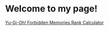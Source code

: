# Welcome to my page!

[Yu-Gi-Oh! Forbidden Memories Rank Calculator](marcus-ferreira.github.io/yugiohcalculator)
